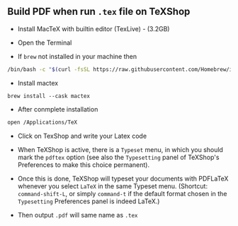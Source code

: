 ## Build PDF when run `.tex` file on TeXShop
- Install MacTeX with builtin editor (TexLive) - (3.2GB)
- Open the Terminal

- If `brew` not installed in your machine then
```bash
/bin/bash -c "$(curl -fsSL https://raw.githubusercontent.com/Homebrew/install/HEAD/install.sh)"
```

- Install mactex
```
brew install --cask mactex
```

- After conmplete installation 
```bash
open /Applications/TeX
```

- Click on TexShop and write your Latex code
- When TeXShop is active, there is a `Typeset` menu, in which you should mark the `pdftex` option (see also the `Typesetting` panel of TeXShop's Preferences to make this choice permanent).

- Once this is done, TeXShop will typeset your documents with PDFLaTeX whenever you select `LaTeX` in the same Typeset menu. (Shortcut: `command-shift-L`, or simply `command-t` if the default format chosen in the `Typesetting` Preferences panel is indeed LaTeX.)

- Then output `.pdf` will same name as `.tex`
